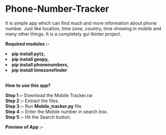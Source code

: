 # Phone-Number-Tracker
It is simple app which can find much and more information about phone number. Just like location, time zone, country, time showing in mobile and many other things. It is a completely gui tkinter project.

<b>Required modules :-
<li>pip install pytz,
<li>pip install geopy,
<li>pip install phonenumbers,  
<li>pip install timezonefinder</li></b>  <br>

<b>How to use this app?</b> <br>

<b>Step 1 :- </b>Download the Mobile Tracker.rar <br>
<b>Step 2 :- </b>Extract the files. <br>
<b>Step 3 :- </b>Run <b>Mobile_tracker.py</b> file. <br>
<b>Step 4 :- </b>Enter the Mobile number in search box. <br>
<b>Step 5 :- </b>Hit the Search button. <br>

<b>Preview of App :-</b>



